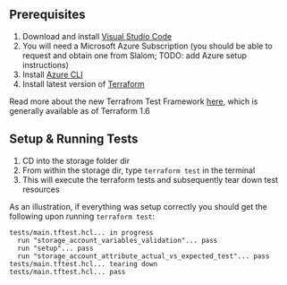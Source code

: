 ## Prerequisites

1. Download and install [Visual Studio Code](https://code.visualstudio.com/download)
2. You will need a Microsoft Azure Subscription (you should be able to request and obtain one from Slalom; TODO: add Azure setup instructions)
3. Install [Azure CLI](https://learn.microsoft.com/en-us/cli/azure/install-azure-cli)
4. Install latest version of [Terraform](https://developer.hashicorp.com/terraform/tutorials/aws-get-started/install-cli)

Read more about the new Terrafrom Test Framework [here](https://www.hashicorp.com/blog/terraform-1-6-adds-a-test-framework-for-enhanced-code-validation), which is generally available as of Terraform 1.6

## Setup & Running Tests

1. CD into the storage folder dir
2. From within the storage dir, type `terraform test` in the terminal
3. This will execute the terraform tests and subsequently tear down test resources

As an illustration, if everything was setup correctly you should get the following upon running `terraform test`:

```
tests/main.tftest.hcl... in progress
  run "storage_account_variables_validation"... pass
  run "setup"... pass
  run "storage_account_attribute_actual_vs_expected_test"... pass
tests/main.tftest.hcl... tearing down
tests/main.tftest.hcl... pass
```

